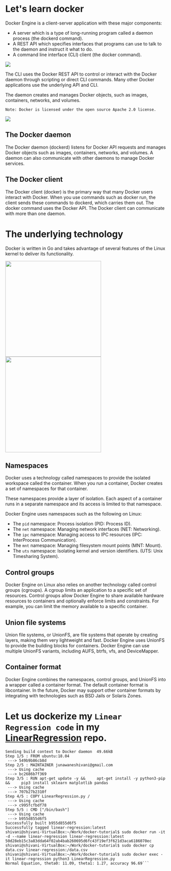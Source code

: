 # Let's learn docker

Docker Engine is a client-server application with these major components:

* A server which is a type of long-running program called a daemon process (the dockerd command).
* A REST API which specifies interfaces that programs can use to talk to the daemon and instruct it what to do.
* A command line interface (CLI) client (the docker command).

![](https://docs.docker.com/engine/images/engine-components-flow.png)

The CLI uses the Docker REST API to control or interact with the Docker daemon through scripting or direct CLI commands. Many other Docker applications use the underlying API and CLI.

The daemon creates and manages Docker objects, such as images, containers, networks, and volumes.

```Note: Docker is licensed under the open source Apache 2.0 license.```

![](https://docs.docker.com/engine/images/architecture.svg)

## The Docker daemon
The Docker daemon (dockerd) listens for Docker API requests and manages Docker objects such as images, containers, networks, and volumes. A daemon can also communicate with other daemons to manage Docker services.

## The Docker client
The Docker client (docker) is the primary way that many Docker users interact with Docker. When you use commands such as docker run, the client sends these commands to dockerd, which carries them out. The docker command uses the Docker API. The Docker client can communicate with more than one daemon.

# The underlying technology
Docker is written in Go and takes advantage of several features of the Linux kernel to deliver its functionality.

<img src="https://docs.docker.com/images/Container%402x.png" width=300 height=300>
<img src="https://docs.docker.com/images/VM%402x.png" width=300 height=300>


## Namespaces
Docker uses a technology called namespaces to provide the isolated workspace called the container. When you run a container, Docker creates a set of namespaces for that container.

These namespaces provide a layer of isolation. Each aspect of a container runs in a separate namespace and its access is limited to that namespace.

Docker Engine uses namespaces such as the following on Linux:

* The `pid` namespace: Process isolation (PID: Process ID).
* The `net` namespace: Managing network interfaces (NET: Networking).
* The `ipc` namespace: Managing access to IPC resources (IPC: InterProcess Communication).
* The `mnt` namespace: Managing filesystem mount points (MNT: Mount).
* The `uts` namespace: Isolating kernel and version identifiers. (UTS: Unix Timesharing System).

## Control groups
Docker Engine on Linux also relies on another technology called control groups (cgroups). A cgroup limits an application to a specific set of resources. Control groups allow Docker Engine to share available hardware resources to containers and optionally enforce limits and constraints. For example, you can limit the memory available to a specific container.

## Union file systems
Union file systems, or UnionFS, are file systems that operate by creating layers, making them very lightweight and fast. Docker Engine uses UnionFS to provide the building blocks for containers. Docker Engine can use multiple UnionFS variants, including AUFS, btrfs, vfs, and DeviceMapper.

## Container format
Docker Engine combines the namespaces, control groups, and UnionFS into a wrapper called a container format. The default container format is libcontainer. In the future, Docker may support other container formats by integrating with technologies such as BSD Jails or Solaris Zones.



# Let us dockerize my `Linear Regression code` in my [LinearRegression](https://github.com/junawaneshivani/LinearRegression/) repo.

```shivani@shivani-VirtualBox:~/Work/docker-tutorial$ sudo docker build -t linear-regression .
Sending build context to Docker daemon  49.66kB
Step 1/5 : FROM ubuntu:18.04
 ---> 549b9b86cb8d
Step 2/5 : MAINTAINER junawaneshivani@gmail.com
 ---> Using cache
 ---> bc2686b7f369
Step 3/5 : RUN apt-get update -y &&     apt-get install -y python3-pip &&     pip3 install sklearn matplotlib pandas
 ---> Using cache
 ---> 707b27b2310f
Step 4/5 : COPY LinearRegression.py /
 ---> Using cache
 ---> c995fcfbdf78
Step 5/5 : CMD ["/bin/bash"]
 ---> Using cache
 ---> b955d855d6f5
Successfully built b955d855d6f5
Successfully tagged linear-regression:latest
shivani@shivani-VirtualBox:~/Work/docker-tutorial$ sudo docker run -it -d --name linear-regression linear-regression:latest 
50d28eb15c3a83dda64f02ab4bab260695d6fc43f19ef3f621d3aca6186070ec
shivani@shivani-VirtualBox:~/Work/docker-tutorial$ sudo docker cp data.csv linear-regression:/data.csv
shivani@shivani-VirtualBox:~/Work/docker-tutorial$ sudo docker exec -it linear-regression python3 LinearRegression.py
Normal Equation, theta0: 11.09, theta1: 1.27, accuracy 96.69```

